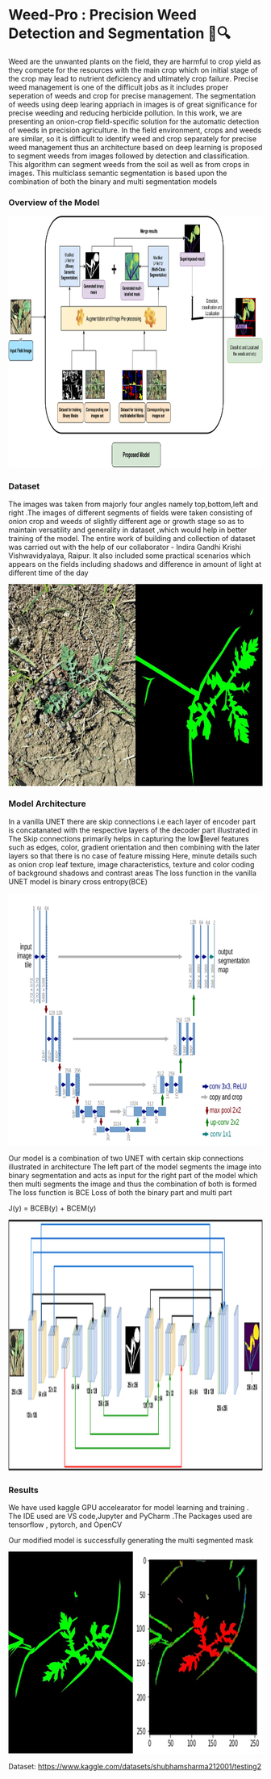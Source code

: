 # Weed-Pro :  Precision Weed Detection and Segmentation 🌱🔍

Weed are the unwanted plants on the field, they are harmful to crop yield as they compete for the resources with
the main crop which on initial stage of the crop may lead to nutrient deficiency and ultimately crop failure. Precise weed
management is one of the difficult jobs as it includes proper seperation of weeds and crop for precise management. The
segmentation of weeds using deep learing appriach in images is of great significance for precise weeding and reducing
herbicide pollution. In this work, we are presenting an onion-crop field-specific solution for the automatic detection of
weeds in precision agriculture. In the field environment, crops and weeds are similar, so it is difficult to identify weed
and crop separately for precise weed management thus an architecture based on deep learning is proposed to segment
weeds from images followed by detection and classification. This algorithm can segment weeds from the soil as well
as from crops in images. This multiclass semantic segmentation is based upon the combination of both the binary and multi segmentation models

### Overview of the Model

<img src= images/Overview.png  width = "1000" height = "500">


### Dataset
The images was taken from majorly four angles namely
top,bottom,left and right .The images of different segments
of fields were taken consisting of onion crop and weeds
of slightly different age or growth stage so as to maintain
versatility and generality in dataset ,which would help in
better training of the model. The entire work of building and
collection of dataset was carried out with the help of our
collaborator - Indira Gandhi Krishi Vishwavidyalaya, Raipur.
It also included some practical scenarios which appears on
the fields including shadows and difference in amount of
light at different time of the day

<img src= images/dataset.jpg  width = "800" height = "400">

### Model Architecture

In a vanilla UNET there are skip connections i.e each layer
of encoder part is concatanated with the respective layers of
the decoder part illustrated in 
The Skip connections primarily helps in capturing the lowlevel features such as edges, color, gradient orientation and
then combining with the later layers so that there is no case
of feature missing Here, minute details such as onion crop
leaf texture, image characteristics, texture and color coding of
background shadows and contrast areas The loss function in
the vanilla UNET model is binary cross entropy(BCE)

<img src= images/unet.png  width = "1000" height = "500">




Our model is a combination of two UNET with certain skip connections illustrated in architecture The left part
of the model segments the image into binary segmentation
and acts as input for the right part of the model which then
multi segments the image and thus the combination of both is
formed
The loss function is BCE Loss of both the binary part and
multi part

J(y) = BCEB(y) + BCEM(y) 

<img src= images/U2.png  width = "1000" height = "500">

### Results

We have used kaggle GPU accelearator for model learning
and training . The IDE used are VS code,Jupyter and PyCharm
.The Packages used are tensorflow , pytorch, and OpenCV

Our modified model is successfully generating the multi segmented mask

<img src= images/Results.jpg  width = "800" height = "400">


Dataset: https://www.kaggle.com/datasets/shubhamsharma212001/testing2
